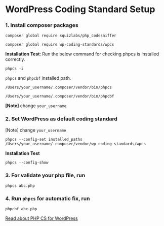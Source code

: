 # WordPress Coding Standard Setup

### 1. Install composer packages
```    
composer global require squizlabs/php_codesniffer
```
```
composer global require wp-coding-standards/wpcs
```
    
**Installation Test**: Run the below command for checking phpcs is installed correctly.

``` 
phpcs -i
```

`phpcs` and `phpcbf` installed path.  
```
/Users/your_username/.composer/vendor/bin/phpcs
```
```
/Users/your_username/.composer/vendor/bin/phpcbf  
```
**[Note]** change  `your_username`  
### 2. Set WordPress as default coding standard
[Note] change `your_username`   
```
phpcs --config-set installed_paths /Users/your_username/.composer/vendor/wp-coding-standards/wpcs
```

**Installation Test**  
    
```
phpcs --config-show
```

### 3. For validate your php file, run
    
```
phpcs abc.php
```

### 4. Run `phpcs` for automatic fix, run

```
phpcbf abc.php
```

[Read about PHP CS for WordPress](https://developer.wordpress.org/coding-standards/wordpress-coding-standards/php/)
